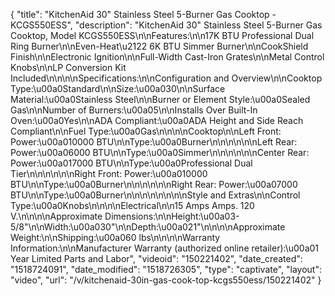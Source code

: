 {
    "title": "KitchenAid 30\" Stainless Steel 5-Burner Gas Cooktop - KCGS550ESS",
    "description": "KitchenAid 30\" Stainless Steel 5-Burner Gas Cooktop, Model KCGS550ESS\n\nFeatures:\n\n17K BTU Professional Dual Ring Burner\n\nEven-Heat\u2122 6K BTU Simmer Burner\n\nCookShield Finish\n\nElectronic Ignition\n\nFull-Width Cast-Iron Grates\n\nMetal Control Knobs\n\nLP Conversion Kit Included\n\n\n\nSpecifications:\n\nConfiguration and Overview\n\nCooktop Type:\u00a0Standard\n\nSize:\u00a030\n\nSurface Material:\u00a0Stainless Steel\n\nBurner or Element Style:\u00a0Sealed Gas\n\nNumber of Burners:\u00a05\n\nInstalls Over Built-In Oven:\u00a0Yes\n\nADA Compliant:\u00a0ADA Height and Side Reach Compliant\n\nFuel Type:\u00a0Gas\n\n\n\nCooktop\n\nLeft Front: Power:\u00a010000 BTU\n\nType:\u00a0Burner\n\n\n\n\n\nLeft Rear: Power:\u00a06000 BTU\n\nType:\u00a0Simmer\n\n\n\n\n\nCenter Rear: Power:\u00a017000 BTU\n\nType:\u00a0Professional Dual Tier\n\n\n\n\n\nRight Front: Power:\u00a010000 BTU\n\nType:\u00a0Burner\n\n\n\n\n\nRight Rear: Power:\u00a07000 BTU\n\nType:\u00a0Burner\n\n\n\n\n\n\n\nStyle and Extras\n\nControl Type:\u00a0Knobs\n\n\n\nElectrical\n\n15 Amps Amps. 120 V.\n\n\n\nApproximate Dimensions:\n\nHeight:\u00a03-5\/8\"\n\nWidth:\u00a030\"\n\nDepth:\u00a021\"\n\n\n\nApproximate Weight:\n\nShipping:\u00a060 lbs\n\n\n\nWarranty Information:\n\nManufacturer Warranty (authorized online retailer):\u00a01 Year Limited Parts and Labor",
    "videoid": "150221402",
    "date_created": "1518724091",
    "date_modified": "1518726305",
    "type": "captivate",
    "layout": "video",
    "url": "\/v\/kitchenaid-30in-gas-cook-top-kcgs550ess\/150221402"
}